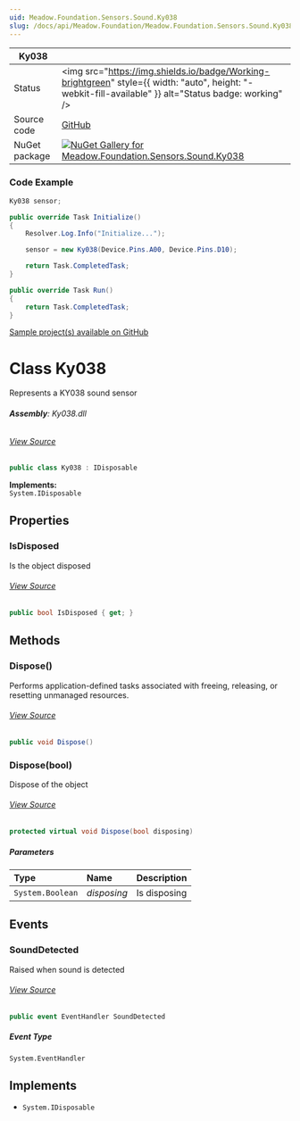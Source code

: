 ```yaml
---
uid: Meadow.Foundation.Sensors.Sound.Ky038
slug: /docs/api/Meadow.Foundation/Meadow.Foundation.Sensors.Sound.Ky038
---
```


| Ky038 | |
|--------|--------|
| Status | <img src="https://img.shields.io/badge/Working-brightgreen" style={{ width: "auto", height: "-webkit-fill-available" }} alt="Status badge: working" /> |
| Source code | [GitHub](https://github.com/WildernessLabs/Meadow.Foundation/tree/main/Source/Meadow.Foundation.Peripherals/Sensors.Sound.Ky038) |
| NuGet package | <a href="https://www.nuget.org/packages/Meadow.Foundation.Sensors.Sound.Ky038/" target="_blank"><img src="https://img.shields.io/nuget/v/Meadow.Foundation.Sensors.Sound.Ky038.svg?label=Meadow.Foundation.Sensors.Sound.Ky038" alt="NuGet Gallery for Meadow.Foundation.Sensors.Sound.Ky038" /></a> |

### Code Example

```csharp
Ky038 sensor;

public override Task Initialize()
{
    Resolver.Log.Info("Initialize...");

    sensor = new Ky038(Device.Pins.A00, Device.Pins.D10);

    return Task.CompletedTask;
}

public override Task Run()
{
    return Task.CompletedTask;
}

```

[Sample project(s) available on GitHub](https://github.com/WildernessLabs/Meadow.Foundation/tree/main/Source/Meadow.Foundation.Peripherals/Sensors.Sound.Ky038/Samples/Ky038_Sample)


# Class Ky038
Represents a KY038 sound sensor

###### **Assembly**: Ky038.dll
###### [View Source](https://github.com/WildernessLabs/Meadow.Foundation/blob/main/Source/Meadow.Foundation.Peripherals/Sensors.Sound.Ky038/Driver/Ky038.cs#L10)
```csharp title="Declaration"
public class Ky038 : IDisposable
```
**Implements:**  
`System.IDisposable`

## Properties
### IsDisposed
Is the object disposed
###### [View Source](https://github.com/WildernessLabs/Meadow.Foundation/blob/main/Source/Meadow.Foundation.Peripherals/Sensors.Sound.Ky038/Driver/Ky038.cs#L23)
```csharp title="Declaration"
public bool IsDisposed { get; }
```
## Methods
### Dispose()
Performs application-defined tasks associated with freeing, releasing, or resetting unmanaged resources.
###### [View Source](https://github.com/WildernessLabs/Meadow.Foundation/blob/main/Source/Meadow.Foundation.Peripherals/Sensors.Sound.Ky038/Driver/Ky038.cs#L69)
```csharp title="Declaration"
public void Dispose()
```
### Dispose(bool)
Dispose of the object
###### [View Source](https://github.com/WildernessLabs/Meadow.Foundation/blob/main/Source/Meadow.Foundation.Peripherals/Sensors.Sound.Ky038/Driver/Ky038.cs#L79)
```csharp title="Declaration"
protected virtual void Dispose(bool disposing)
```

##### Parameters

| Type | Name | Description |
|:--- |:--- |:--- |
| `System.Boolean` | *disposing* | Is disposing |

## Events
### SoundDetected
Raised when sound is detected
###### [View Source](https://github.com/WildernessLabs/Meadow.Foundation/blob/main/Source/Meadow.Foundation.Peripherals/Sensors.Sound.Ky038/Driver/Ky038.cs#L18)
```csharp title="Declaration"
public event EventHandler SoundDetected
```
##### Event Type
`System.EventHandler`

## Implements

* `System.IDisposable`
